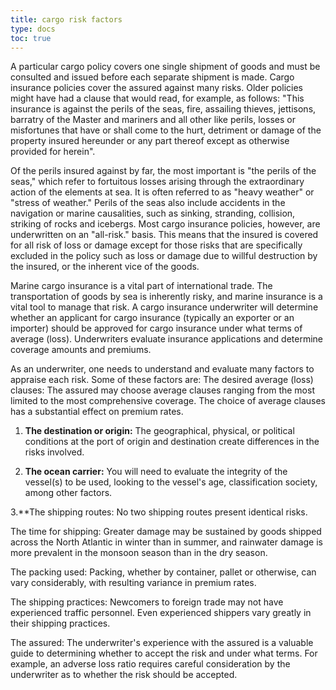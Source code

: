 ```yaml
---
title: cargo risk factors
type: docs
toc: true
---
```


A particular cargo policy covers one single shipment of goods and must be consulted and issued before each separate shipment is made. Cargo insurance policies cover the assured against many risks. Older policies might have had a clause that would read, for example, as follows: "This insurance is against the perils of the seas, fire, assailing thieves, jettisons, barratry of the Master and mariners and all other like perils, losses or misfortunes that have or shall come to the hurt, detriment or damage of the property insured hereunder or any part thereof except as otherwise provided for herein".

Of the perils insured against by far, the most important is "the perils of the seas," which refer to fortuitous losses arising through the extraordinary action of the elements at sea. It is often referred to as "heavy weather" or "stress of weather." Perils of the seas also include accidents in the navigation or marine causalities, such as sinking, stranding, collision, striking of rocks and icebergs. Most cargo insurance policies, however, are underwritten on an "all-risk." basis. This means that the insured is covered for all risk of loss or damage except for those risks that are specifically excluded in the policy such as loss or damage due to willful destruction by the insured, or the inherent vice of the goods.

Marine cargo insurance is a vital part of international trade. The transportation of goods by sea is inherently risky, and marine insurance is a vital tool to manage that risk. A cargo insurance underwriter will determine whether an applicant for cargo insurance (typically an exporter or an importer) should be approved for cargo insurance under what terms of average (loss). Underwriters evaluate insurance applications and determine coverage amounts and premiums.

As an underwriter, one needs to understand and evaluate many factors to appraise each risk. Some of these factors are:
The desired average (loss) clauses: The assured may choose average clauses ranging from the most limited to the most comprehensive coverage. The choice of average clauses has a substantial effect on premium rates.

1. **The destination or origin:** The geographical, physical, or political conditions at the port of origin and destination create differences in the risks involved.

2. **The ocean carrier:** You will need to evaluate the integrity of the vessel(s) to be used, looking to the vessel's age, classification society, among other factors.

3.**The shipping routes: No two shipping routes present identical risks.

The time for shipping: Greater damage may be sustained by goods shipped across the North Atlantic in winter than in summer, and rainwater damage is more prevalent in the monsoon season than in the dry season.

The packing used: Packing, whether by container, pallet or otherwise, can vary considerably, with resulting variance in premium rates.

The shipping practices: Newcomers to foreign trade may not have experienced traffic personnel. Even experienced shippers vary greatly in their shipping practices.

The assured: The underwriter's experience with the assured is a valuable guide to determining whether to accept the risk and under what terms. For example, an adverse loss ratio requires careful consideration by the underwriter as to whether the risk should be accepted.

